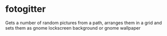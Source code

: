 # fotogitter
Gets a number of random pictures from  a path, arranges them in a grid and sets them as gnome lockscreen background or gnome wallpaper
